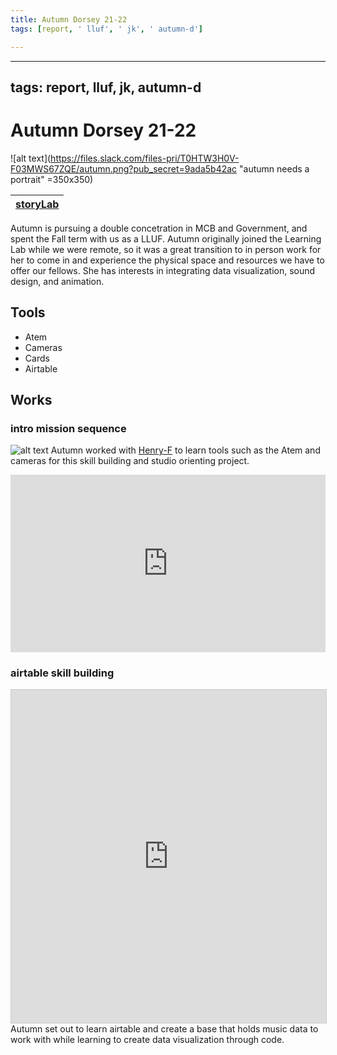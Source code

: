 ```yaml
---
title: Autumn Dorsey 21-22
tags: [report, ' lluf', ' jk', ' autumn-d']

---
```


---
tags: report, lluf, jk, autumn-d
---

# Autumn Dorsey 21-22

![alt text](https://files.slack.com/files-pri/T0HTW3H0V-F03MWS67ZQE/autumn.png?pub_secret=9ada5b42ac "autumn needs a portrait" =350x350)

| [storyLab](/mvbV_y05Ru2JnyYig2ryqw) | 
| -------- | 

   Autumn is pursuing a double concetration in MCB and Government, and spent the Fall term with us as a LLUF. Autumn originally joined the Learning Lab while we were remote, so it was a great transition to in person work for her to come in and experience the physical space and resources we have to offer our fellows. She has interests in integrating data visualization, sound design, and animation.

## Tools
* Atem
* Cameras
* Cards
* Airtable


## Works

### intro mission sequence
![alt text](https://files.slack.com/files-pri/T0HTW3H0V-F03MRPE3VM4/intro_sequence_gif.gif?pub_secret=a8da58964f)
Autumn worked with [Henry-F](/AYf-xXdaT4aIQGxU3I9PAA) to learn tools such as the Atem and cameras for this skill building and studio orienting project.
<div style="padding:56.25% 0 0 0;position:relative;"><iframe src="https://player.vimeo.com/video/725925226?h=153c7f1c76&amp;badge=0&amp;autopause=0&amp;player_id=0&amp;app_id=58479" frameborder="0" allow="autoplay; fullscreen; picture-in-picture" allowfullscreen style="position:absolute;top:0;left:0;width:100%;height:100%;" title="Autumn Dorsey Intro Sequence"></iframe></div><script src="https://player.vimeo.com/api/player.js"></script>

### airtable skill building
<iframe class="airtable-embed" src="https://airtable.com/embed/shrbWComltQlHAnxR?backgroundColor=redLight&viewControls=on" frameborder="0" onmousewheel="" width="100%" height="533" style="background: transparent; border: 1px solid #ccc;"></iframe>
Autumn set out to learn airtable and create a base that holds music data to work with while learning to create data visualization through code.
